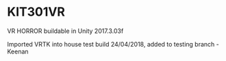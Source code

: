 # KIT301VR
VR HORROR
buildable in Unity 2017.3.03f

Imported VRTK into house test build 24/04/2018, added to testing branch - Keenan
